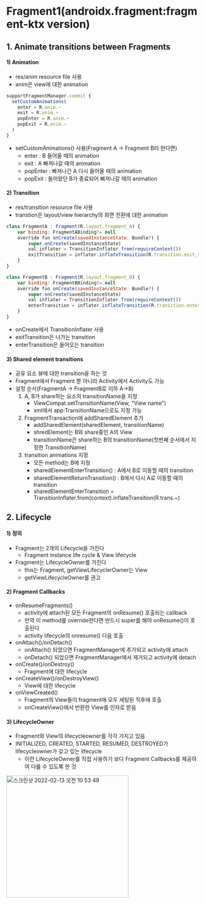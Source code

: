# Fragment1(androidx.fragment:fragment-ktx version)
## 1. Animate transitions between Fragments
#### 1) Animation
- res/anim resource file 사용
- anim은 view에 대한 animation
```javascript
supportFragmentManager.commit {
  setCustomAnimations( 
    enter = R.anim.~
    exit = R.anim.~
    popEnter = R.anim.~
    popExit = R.anim.~
  )
}
```
- setCustomAnimations() 사용(Fragment A -> Fragment B라 한다면)
  - enter : B 들어올 때의 animation
  - exit : A 빠져나갈 때의 animation
  - popEnter : 빠져나간 A 다시 들어올 때의 animation
  - popExit : 들어왔던 B가 종료되어 빠져나갈 때의 animation
#### 2) Transition
- res/transition resource file 사용
- transtion은 layout/view hierarchy의 화면 전환에 대한 animation
```javascript
class FragmentA : Fragment(R.layout.fragment_A) {
    var binding: FragmentABinding?= null
    override fun onCreate(savedInstanceState: Bundle?) {
        super.onCreate(savedInstanceState)
        val inflater = TransitionInflater.from(requireContext())
        exitTransition = inflater.inflateTransition(R.transition.exit_trans)
    }
}
```
```javascript
class FragmentB : Fragment(R.layout.fragment_B) {
    var binding: FragmentBBinding?= null
    override fun onCreate(savedInstanceState: Bundle?) {
        super.onCreate(savedInstanceState)
        val inflater = TransitionInflater.from(requireContext())
        enterTransition = inflater.inflateTransition(R.transition.enter_trans)
    }
}
```
- onCreate에서 TransitionInflater 사용
- exitTransition은 나가는 transition
- enterTransition은 들어오는 transition
#### 3) Shared element transitions
- 공유 요소 뷰에 대한 transition을 하는 것
- Fragment에서 Fragment 뿐 아니라 Activity에서 Activity도 가능
- 설정 순서(FragmentA -> FragmentB로 이하 A->B)
  1) A, B가 share하는 요소의 transitionName을 지정
     - ViewCompat.setTransitionName(View, "View name")
     - xml에서 app:TransitionName으로도 지정 가능 
  2) FragmentTransaction에 addSharedElement 추가
     - addSharedElement(sharedElement, transitionName)
     - shredElement는 B와 share중인 A의 View
     - transitionName은 share하는 B의 transitionName(첫번째 순서에서 지정한 TransitionName)
  3) transition animations 지정
     - 모든 method는 B에 지정
     - sharedElementEnterTransition() : A에서 B로 이동할 때의 transition
     - sharedElementReturnTransition() : B에서 다시 A로 이동할 때의 transition
     - sharedElementEnterTransition = TransitionInflater.from(context).inflateTransition(R.trans.~)

## 2. Lifecycle
#### 1) 정의
- Fragment는 2개의 Lifecycle을 가진다
  - Fragment instance life cycle & View lifecycle
- Fragment는 LifecycleOwner를 가진다
  - this는 Fragment, getViewLifecyclerOwner는 View
  - getViewLifecycleOwner를 권고
#### 2) Fragment Callbacks
- onResumeFragments()
  - activity에 attach된 모든 Fragment의 onResume() 호출되는 callback
  - 만약 이 method를 override한다면 반드시 super를 해야 onResume()이 호출된다
  - activity lifecycle의 onresume() 다음 호출
- onAttach()/onDetach()
  - onAttach() 되었으면 FragmentManager에 추가되고 activity에 attach
  - onDetach() 되었으면 FragmentManager에서 제거되고 activity에 detach
- onCreate()/onDestroy()
  - Fragment에 대한 lifecycle
- onCreateView()/onDestroyView()
  - View에 대한 lifecycle
- onViewCreated()
  - Fragment의 View들이 fragment에 모두 세팅된 직후에 호출
  - onCreateView()에서 반환한 View를 인자로 받음
#### 3) LifecycleOwner
- Fragment와 View의 lifecycleowner를 각각 가지고 있음
- INITIALIZED, CREATED, STARTED, RESUMED, DESTROYED가 lifecycleowner가 갖고 있는 lifecycle
  - 이런 LifecycleOwner를 직접 사용하기 보다 Fragment Callbacks를 제공하여 다룰 수 있도록 한 것
<img width="320" alt="스크린샷 2022-02-13 오전 10 53 49" src="https://user-images.githubusercontent.com/17876424/153734954-296f993d-a821-42fe-bfd9-1dbb3ebfdfb2.png">







